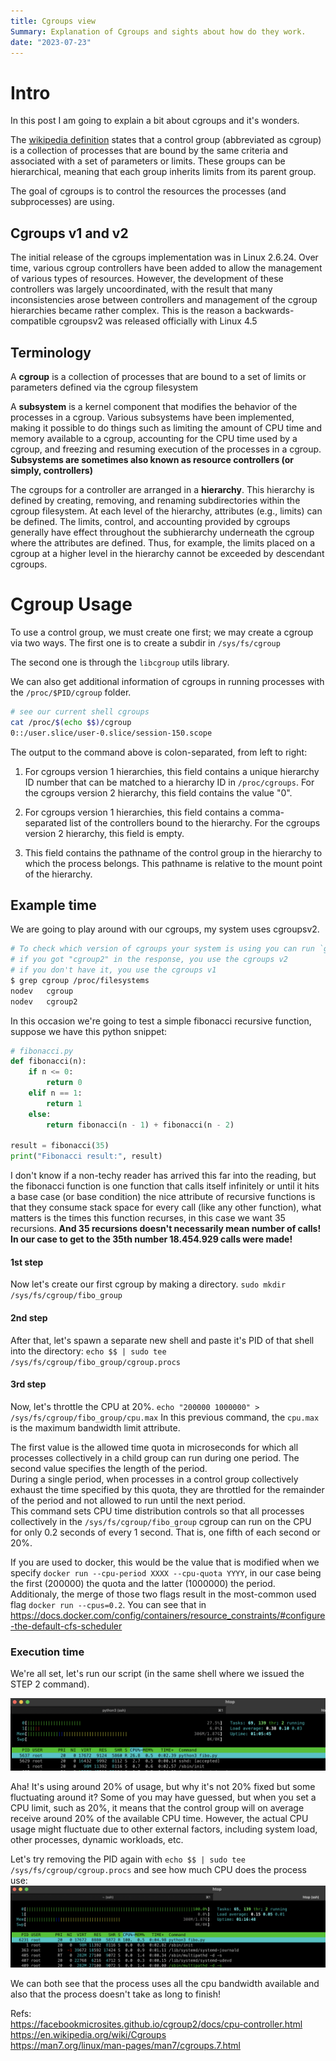 ```yaml
---
title: Cgroups view
Summary: Explanation of Cgroups and sights about how do they work.
date: "2023-07-23"
---
```


# Intro
In this post I am going to explain a bit about cgroups and it's wonders.

The [wikipedia definition](https://en.wikipedia.org/wiki/Cgroups) states that a control group (abbreviated as cgroup) is a collection of processes that are bound by the same criteria and associated with a set of parameters or limits. These groups can be hierarchical, meaning that each group inherits limits from its parent group. 

The goal of cgroups is to control the resources the processes (and subprocesses) are using.


## Cgroups v1 and v2
The initial release of the cgroups implementation was in Linux
2.6.24.  Over time, various cgroup controllers have been added to
allow the management of various types of resources.  However, the
development of these controllers was largely uncoordinated, with
the result that many inconsistencies arose between controllers
and management of the cgroup hierarchies became rather complex.
This is the reason a backwards-compatible cgroupsv2 was released officially with Linux 4.5

## Terminology
A **cgroup** is a collection of processes that are bound to a set of limits or parameters defined via the cgroup filesystem

A **subsystem** is a kernel component that modifies the behavior of
the processes in a cgroup.  Various subsystems have been
implemented, making it possible to do things such as limiting the
amount of CPU time and memory available to a cgroup, accounting
for the CPU time used by a cgroup, and freezing and resuming
execution of the processes in a cgroup.  **Subsystems are sometimes also known as resource controllers (or simply, controllers)**


The cgroups for a controller are arranged in a **hierarchy**.  This
hierarchy is defined by creating, removing, and renaming
subdirectories within the cgroup filesystem.  At each level of
the hierarchy, attributes (e.g., limits) can be defined.  The
limits, control, and accounting provided by cgroups generally
have effect throughout the subhierarchy underneath the cgroup
where the attributes are defined. Thus, for example, the limits
placed on a cgroup at a higher level in the hierarchy cannot be
exceeded by descendant cgroups.


# Cgroup Usage

To use a control group, we must create one first; we may create a cgroup via two ways.
The first one is to create a subdir in `/sys/fs/cgroup`

The second one is through the `libcgroup` utils library.

We can also get additional information of cgroups in running processes with the `/proc/$PID/cgroup` folder.

```sh
# see our current shell cgroups
cat /proc/$(echo $$)/cgroup
0::/user.slice/user-0.slice/session-150.scope
```
The output to the command above is colon-separated, from left to right:

1.  For cgroups version 1 hierarchies, this field contains a unique hierarchy ID number that can be matched to a hierarchy ID in `/proc/cgroups`. For the cgroups version 2 hierarchy, this field contains the value "0".

2. For cgroups version 1 hierarchies, this field contains
    a comma-separated list of the controllers bound to the
    hierarchy.  For the cgroups version 2 hierarchy, this
    field is empty.
    
3. This field contains the pathname of the control group
    in the hierarchy to which the process belongs.  This
    pathname is relative to the mount point of the
    hierarchy.


## Example time

We are going to play around with our cgroups, my system uses cgroupsv2. 
```sh
# To check which version of cgroups your system is using you can run `grep cgroup /proc/filesystems` 
# if you got "cgroup2" in the response, you use the cgroups v2
# if you don't have it, you use the cgroups v1
$ grep cgroup /proc/filesystems
nodev	cgroup
nodev	cgroup2
```

In this occasion we're going to test a simple fibonacci recursive function, suppose we have this python snippet:

```python
# fibonacci.py
def fibonacci(n):
    if n <= 0:
        return 0
    elif n == 1:
        return 1
    else:
        return fibonacci(n - 1) + fibonacci(n - 2)

result = fibonacci(35)
print("Fibonacci result:", result)
```

I don't know if a non-techy reader has arrived this far into the reading, but the fibonacci function is one function that calls itself infinitely or until it hits a base case (or base condition) the nice attribute of recursive functions is that they consume stack space for every call (like any other function), what matters is the times this function recurses, in this case we want 35 recursions. **And 35 recursions doesn't necessarily mean number of calls! In our case to get to the 35th number 18.454.929 calls were made!**

#### 1st step
Now let's create our first cgroup by making a directory.
`sudo mkdir /sys/fs/cgroup/fibo_group`

#### 2nd step
After that, let's spawn a separate new shell and paste it's PID of that shell into the directory:
`echo $$ | sudo tee /sys/fs/cgroup/fibo_group/cgroup.procs`

#### 3rd step
Now, let's throttle the CPU at 20%.
`echo "200000 1000000" > /sys/fs/cgroup/fibo_group/cpu.max`
In this previous command, the `cpu.max` is the maximum bandwidth limit attribute.

The first value is the allowed time quota in microseconds for which all processes collectively in a child group can run during one period. The second value specifies the length of the period.  
During a single period, when processes in a control group collectively exhaust the time specified by this quota, they are throttled for the remainder of the period and not allowed to run until the next period.  
This command sets CPU time distribution controls so that all processes collectively in the `/sys/fs/cgroup/fibo_group` cgroup can run on the CPU for only 0.2 seconds of every 1 second. That is, one fifth of each second or 20%.

If you are used to docker, this would be the value that is modified when we specify `docker run --cpu-period XXXX --cpu-quota YYYY`, in our case being the first (200000) the quota and the latter (1000000) the period.
Additionaly, the merge of those two flags result in the most-common used flag `docker run --cpus=0.2`.
You can see that in https://docs.docker.com/config/containers/resource_constraints/#configure-the-default-cfs-scheduler

### Execution time
We're all set, let's run our script (in the same shell where we issued the STEP 2 command).

![cgroups20percent](cgroups_throttle.png)

Aha! It's using around 20% of usage, but why it's not 20% fixed but some fluctuating around it?
Some of you may have guessed, but when you set a CPU limit, such as 20%, it means that the control group will on average receive around 20% of the available CPU time. However, the actual CPU usage might fluctuate due to other external factors, including system load, other processes, dynamic workloads, etc.

Let's try removing the PID again with `echo $$ | sudo tee /sys/fs/cgroup/cgroup.procs` and see how much CPU does the process use:
![cgroups100percent](cg_100pct.png)

We can both see that the process uses all the cpu bandwidth available and also that the process doesn't take as long to finish!

Refs:  
https://facebookmicrosites.github.io/cgroup2/docs/cpu-controller.html  
https://en.wikipedia.org/wiki/Cgroups  
https://man7.org/linux/man-pages/man7/cgroups.7.html  

